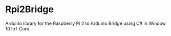 # Rpi2Bridge
Arduino library for the Raspberry Pi 2 to Arduino Bridge using C# in Window 10 IoT Core.
